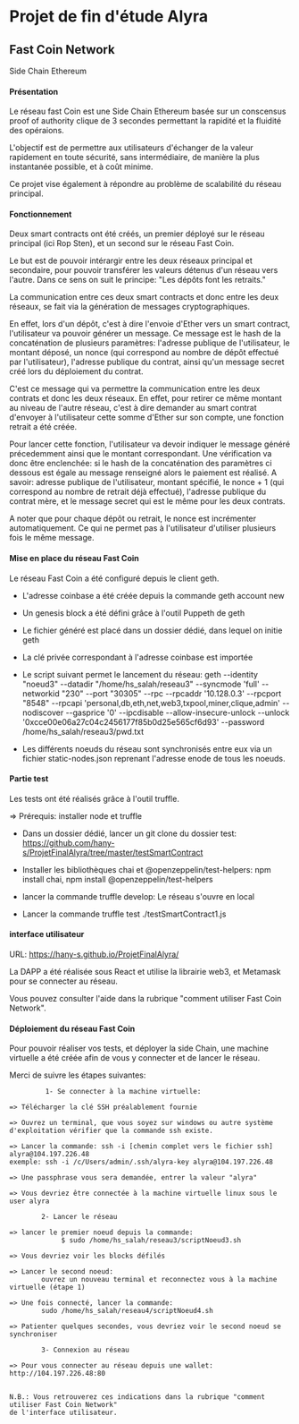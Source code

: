 <h1>Projet de fin d'étude Alyra</h1>

<h2>Fast Coin Network</h2>

Side Chain Ethereum

<h4>Présentation</h4>

Le réseau fast Coin est une Side Chain Ethereum basée sur un conscensus proof of authority clique de 3 secondes permettant 
la rapidité et la fluidité des opéraions.

L'objectif est de permettre aux utilisateurs d'échanger de la valeur rapidement en toute sécurité, sans intermédiaire, de manière la plus instantanée possible, et à coût minime.

Ce projet vise également à répondre au problème de scalabilité du réseau principal.


<h4>Fonctionnement</h4>

Deux smart contracts ont été créés, un premier déployé sur le réseau principal (ici Rop Sten), 
et un second sur le réseau Fast Coin.

Le but est de pouvoir intérargir entre les deux réseaux principal et secondaire, pour pouvoir transférer les valeurs détenus 
d'un réseau vers l'autre. Dans ce sens on suit le principe: "Les dépôts font les retraits."

La communication entre ces deux smart contracts et donc entre les deux réseaux, se fait via la génération de messages
cryptographiques.

En effet, lors d'un dépôt, c'est à dire l'envoie d'Ether vers un smart contract, l'utilisateur va pouvoir générer un message.
Ce message est le hash de la concaténation de plusieurs paramètres:
l'adresse publique de l'utilisateur, le montant déposé, un nonce (qui correspond au nombre de dépôt effectué par l'utilisateur), 
l'adresse publique du contrat, ainsi qu'un message secret créé lors du déploiement du contrat.

C'est ce message qui va permettre la communication entre les deux contrats et donc les deux réseaux. 
En effet, pour retirer ce même montant au niveau de l'autre réseau, c'est à dire demander au smart contrat d'envoyer
à l'utilisateur cette somme d'Ether sur son compte, une fonction retrait a été créée.

Pour lancer cette fonction, l'utilisateur va devoir indiquer le message généré précedemment ainsi que le montant correspondant.
Une vérification va donc être enclenchée: si le hash de la concaténation des paramètres ci dessous est égale au message renseigné
alors le paiement est réalisé. A savoir:
adresse publique de l'utilisateur, montant spécifié, le nonce + 1 (qui correspond au nombre de retrait déjà effectué),
l'adresse publique du contrat mère, et le message secret qui est le même pour les deux contrats.

A noter que pour chaque dépôt ou retrait, le nonce est incrémenter automatiquement. Ce qui ne permet pas à l'utilisateur 
d'utiliser plusieurs fois le même message.

<h4>Mise en place du réseau Fast Coin</h4>

Le réseau Fast Coin a été configuré depuis le client geth.

- L'adresse coinbase a été créée depuis la commande geth account new
- Un genesis block a été défini grâce à l'outil Puppeth de geth
- Le fichier généré est placé dans un dossier dédié, dans lequel on initie geth
- La clé privée correspondant à l'adresse coinbase est importée
- Le script suivant permet le lancement du réseau:
geth --identity "noeud3" --datadir "/home/hs_salah/reseau3" --syncmode 'full' --networkid "230" --port "30305" --rpc --rpcaddr '10.128.0.3' --rpcport "8548" --rpcapi 'personal,db,eth,net,web3,txpool,miner,clique,admin'  --nodiscover --gasprice '0' --ipcdisable --allow-insecure-unlock --unlock '0xcce00e06a27c04c2456177f85b0d25e565cf6d93' --password /home/hs_salah/reseau3/pwd.txt

- Les différents noeuds du réseau sont synchronisés entre eux via un fichier static-nodes.json reprenant 
l'adresse enode de tous les noeuds.

<h4>Partie test</h4>

Les tests ont été réalisés grâce à l'outil truffle.

=> Prérequis: installer node et truffle

- Dans un dossier dédié, lancer un git clone du dossier test:
https://github.com/hany-s/ProjetFinalAlyra/tree/master/testSmartContract

- Installer les bibliothèques chai et @openzeppelin/test-helpers:
npm install chai, npm install @openzeppelin/test-helpers

- lancer la commande truffle develop:
Le réseau s'ouvre en local

- Lancer la commande truffle test ./testSmartContract1.js


<h4>interface utilisateur</h4>

URL: https://hany-s.github.io/ProjetFinalAlyra/

La DAPP a été réalisée sous React et utilise la librairie web3, et Metamask pour se connecter au réseau.

Vous pouvez consulter l'aide dans la rubrique "comment utiliser Fast Coin Network".


<h4>Déploiement du réseau Fast Coin</h4>

Pour pouvoir réaliser vos tests, et déployer la side Chain, une machine virtuelle a été créée
afin de vous y connecter et de lancer le réseau.

Merci de suivre les étapes suivantes:

             1- Se connecter à la machine virtuelle:

    => Télécharger la clé SSH préalablement fournie

    => Ouvrez un terminal, que vous soyez sur windows ou autre système d'exploitation vérifier que la commande ssh existe.
            
    => Lancer la commande: ssh -i [chemin complet vers le fichier ssh] alyra@104.197.226.48
    exemple: ssh -i /c/Users/admin/.ssh/alyra-key alyra@104.197.226.48

    => Une passphrase vous sera demandée, entrer la valeur "alyra"

    => Vous devriez être connectée à la machine virtuelle linux sous le user alyra

            2- Lancer le réseau

    => lancer le premier noeud depuis la commande:
                 $ sudo /home/hs_salah/reseau3/scriptNoeud3.sh

    => Vous devriez voir les blocks défilés

    => Lancer le second noeud:
            ouvrez un nouveau terminal et reconnectez vous à la machine virtuelle (étape 1)

    => Une fois connecté, lancer la commande:
            sudo /home/hs_salah/reseau4/scriptNoeud4.sh

    => Patienter quelques secondes, vous devriez voir le second noeud se synchroniser

            3- Connexion au réseau

    => Pour vous connecter au réseau depuis une wallet: http://104.197.226.48:80


    N.B.: Vous retrouverez ces indications dans la rubrique "comment utiliser Fast Coin Network"
    de l'interface utilisateur.



